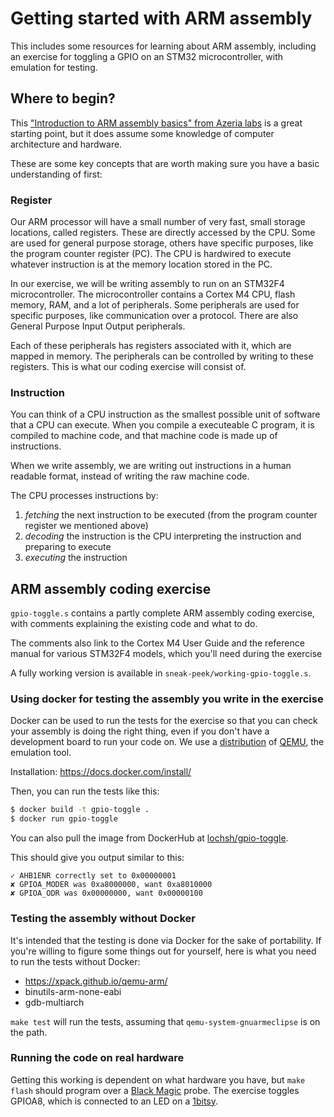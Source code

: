 # Getting started with ARM assembly
This includes some resources for learning about ARM assembly, including an
exercise for toggling a GPIO on an STM32 microcontroller, with emulation for
testing.

## Where to begin?

This ["Introduction to ARM assembly basics" from Azeria labs](https://azeria-labs.com/writing-arm-assembly-part-1/)
is a great starting point, but it does assume some knowledge of computer
architecture and hardware.

These are some key concepts that are worth making sure you have a basic
understanding of first:

### Register
Our ARM processor will have a small number of very fast, small storage
locations, called registers. These are directly accessed by the CPU. Some are
used for general purpose storage, others have specific purposes, like the
program counter register (PC). The CPU is hardwired to execute whatever
instruction is at the memory location stored in the PC.

In our exercise, we will be writing assembly to run on an STM32F4
microcontroller. The microcontroller contains a Cortex M4 CPU, flash memory,
RAM, and a lot of peripherals. Some peripherals are used for specific purposes,
like communication over a protocol. There are also General Purpose Input Output
peripherals.

Each of these peripherals has registers associated with it, which are mapped in
memory. The peripherals can be controlled by writing to these registers. This
is what our coding exercise will consist of.

### Instruction
You can think of a CPU instruction as the smallest possible unit of software
that a CPU can execute. When you compile a executeable C program, it is
compiled to machine code, and that machine code is made up of instructions.

When we write assembly, we are writing out instructions in a human readable
format, instead of writing the raw machine code.

The CPU processes instructions by:
1. *fetching* the next instruction to be executed (from the program counter
        register we mentioned above)
2. *decoding* the instruction is the CPU interpreting the instruction and
preparing to execute
3. *executing* the instruction

## ARM assembly coding exercise
`gpio-toggle.s` contains a partly complete ARM assembly coding exercise, with
comments explaining the existing code and what to do.

The comments also link to the Cortex M4 User Guide and the reference manual for
various STM32F4 models, which you'll need during the exercise

A fully working version is available in `sneak-peek/working-gpio-toggle.s`.

### Using docker for testing the assembly you write in the exercise
Docker can be used to run the tests for the exercise so that you can check your
assembly is doing the right thing, even if you don't have a development board
to run your code on. We use a [distribution](https://xpack.github.io/qemu-arm/)
of [QEMU](https://www.qemu.org/), the emulation tool.

Installation: https://docs.docker.com/install/

Then, you can run the tests like this:
```bash
$ docker build -t gpio-toggle .
$ docker run gpio-toggle
```

You can also pull the image from DockerHub at
[lochsh/gpio-toggle](https://hub.docker.com/repository/docker/lochsh/gpio-toggle).

This should give you output similar to this:
```
✓ AHB1ENR correctly set to 0x00000001
✘ GPIOA_MODER was 0xa8000000, want 0xa8010000
✘ GPIOA_ODR was 0x00000000, want 0x00000100
```

### Testing the assembly without Docker
It's intended that the testing is done via Docker for the sake of portability.
If you're willing to figure some things out for yourself, here is what you need
to run the tests without Docker:

* https://xpack.github.io/qemu-arm/
* binutils-arm-none-eabi
* gdb-multiarch

`make test` will run the tests, assuming that `qemu-system-gnuarmeclipse` is
on the path.

### Running the code on real hardware
Getting this working is dependent on what hardware you have, but `make flash`
should program over a [Black Magic](https://github.com/blacksphere/blackmagic/wiki)
probe. The exercise toggles GPIOA8, which is connected to an LED on a
[1bitsy](https://1bitsy.org/).
